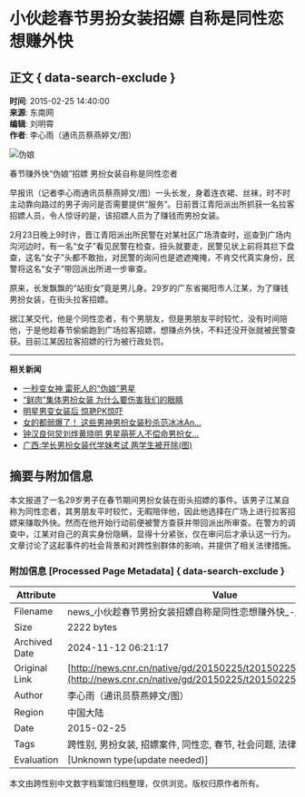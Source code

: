 # 小伙趁春节男扮女装招嫖 自称是同性恋想赚外快

## 正文 { data-search-exclude }


**时间**: 2015-02-25 14:40:00  
**来源**: 东南网  
**编辑**: 刘明霄  
**作者**: 李心雨（通讯员蔡燕婷文/图）  

![伪娘](./W020150225528554466341.jpg)

春节赚外快“伪娘”招嫖 男扮女装自称是同性恋者

早报讯（记者李心雨通讯员蔡燕婷文/图）一头长发，身着连衣裙、丝袜，时不时主动靠向路过的男子询问是否需要提供“服务”。日前晋江青阳派出所抓获一名拉客招嫖人员，令人惊讶的是，该招嫖人员为了赚钱而男扮女装。

2月23日晚上9时许，晋江青阳派出所民警在对某社区广场清查时，巡查到广场内沟河边时，有一名“女子”看见民警在检查，扭头就要走，民警见状上前将其拦下盘查，这名“女子”头都不敢抬，对民警的询问也是遮遮掩掩，不肯交代真实身份，民警将这名“女子”带回派出所进一步审查。

原来，长发飘飘的“站街女”竟是男儿身。29岁的广东省揭阳市人江某，为了赚钱男扮女装，在街头拉客招嫖。

据江某交代，他是个同性恋者，有个男朋友，但是男朋友平时较忙，没有时间陪他，于是他趁春节偷偷跑到广场拉客招嫖，想赚点外快，不料还没开张就被民警查获。目前江某因拉客招嫖的行为被行政处罚。

---

**相关新闻**  
- [一秒变女神 雷死人的“伪娘”男星](http://www.cnr.cn/ent/list/20150216/t20150216_517773227.shtml)  
- [“鲜肉”集体男扮女装 为什么要伤害我们的眼睛](http://www.cnr.cn/ent/list/20150210/t20150210_517710270.shtml)  
- [明星男变女装后 惊艳PK惊吓](http://www.cnr.cn/ent/list/20150209/t20150209_517691544.shtml)  
- [女的都弱爆了！ 这些男神男扮女装秒杀范冰冰An...](http://www.cnr.cn/ent/list/20150129/t20150129_517568178.shtml)  
- [钟汉良何炅刘烨黄晓明 男星萌死人不偿命男扮女...](http://www.cnr.cn/ent/tpgd/20150129/t20150129_517565963.shtml)  
- [广西:学长男扮女装代学妹考试 两学生被开除(图)](http://www.cnr.cn/newscenter/native/gd/20150122/t20150122_517500112.shtml)  


## 摘要与附加信息

<!-- tcd_abstract -->
本文报道了一名29岁男子在春节期间男扮女装在街头招嫖的事件。该男子江某自称为同性恋者，其男朋友平时较忙，无暇陪伴他，因此他选择在广场上进行拉客招嫖来赚取外快。然而在他开始行动前便被警方查获并带回派出所审查。在警方的调查中，江某对自己的真实身份隐瞒，显得十分紧张，仅在审问后才承认这一行为。文章讨论了这起事件的社会背景和对跨性别群体的影响，并提供了相关法律措施。
<!-- tcd_abstract_end -->

### 附加信息 [Processed Page Metadata] { data-search-exclude }

| Attribute       | Value                                  |
|-----------------|----------------------------------------|
| Filename        | news_小伙趁春节男扮女装招嫖自称是同性恋想赚外快_-_央广网.md                             |
| Size            | 2222 bytes                           |
| Archived Date   | 2024-11-12 06:21:17                             |
| Original Link   | [http://news.cnr.cn/native/gd/20150225/t20150225_517804987.shtml](http://news.cnr.cn/native/gd/20150225/t20150225_517804987.shtml)                       |
| Author          | 李心雨（通讯员蔡燕婷文/图）                               |
| Region          | 中国大陆                               |
| Date            | 2015-02-25                                 |
| Tags            | 跨性别, 男扮女装, 招嫖案件, 同性恋, 春节, 社会问题, 法律回应                                 |
| Evaluation            | [Unknown type(update needed)]                                 |
<!-- tcd_table_end -->

本文由跨性别中文数字档案馆归档整理，仅供浏览。版权归原作者所有。
